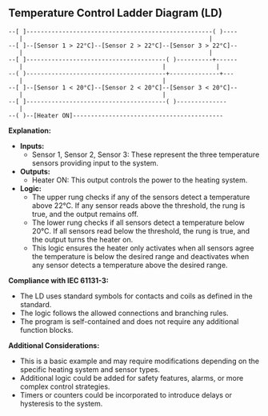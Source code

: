 ## Temperature Control Ladder Diagram (LD)

```
--[ ]----------------------------------------------------( )----
   |                                                    |
--[ ]--[Sensor 1 > 22°C]--[Sensor 2 > 22°C]--[Sensor 3 > 22°C]--
   |                                                    |
--[ ]---------------------------------------( )----------+------
   |                                       |              |
--( )---------------------------------------+--------------+---
   |                                       |
--[ ]--[Sensor 1 < 20°C]--[Sensor 2 < 20°C]--[Sensor 3 < 20°C]--
   |                                       |
--[ ]---------------------------------------( )--------------
   |
--( )--[Heater ON]------------------------------------------
```

**Explanation:**

*   **Inputs:**
    *   Sensor 1, Sensor 2, Sensor 3: These represent the three temperature sensors providing input to the system. 
*   **Outputs:**
    *   Heater ON: This output controls the power to the heating system.
*   **Logic:**
    *   The upper rung checks if any of the sensors detect a temperature above 22°C. If any sensor reads above the threshold, the rung is true, and the output remains off.
    *   The lower rung checks if all sensors detect a temperature below 20°C. If all sensors read below the threshold, the rung is true, and the output turns the heater on. 
    *   This logic ensures the heater only activates when all sensors agree the temperature is below the desired range and deactivates when any sensor detects a temperature above the desired range.

**Compliance with IEC 61131-3:**

*   The LD uses standard symbols for contacts and coils as defined in the standard.
*   The logic follows the allowed connections and branching rules.
*   The program is self-contained and does not require any additional function blocks.

**Additional Considerations:**

*   This is a basic example and may require modifications depending on the specific heating system and sensor types.
*   Additional logic could be added for safety features, alarms, or more complex control strategies.
*   Timers or counters could be incorporated to introduce delays or hysteresis to the system. 
